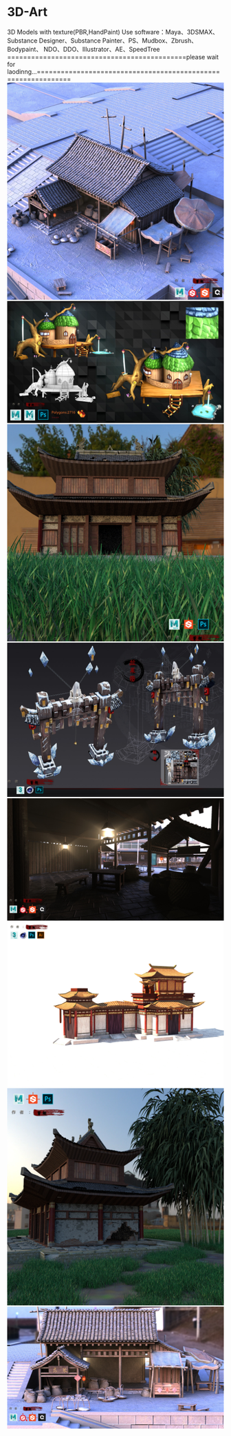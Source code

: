 # 3D-Art
3D Models with texture(PBR,HandPaint)
Use software：Maya、3DSMAX、Substance Designer、Substance Painter、PS、Mudbox、Zbrush、Bodypaint、
NDO、DDO、Illustrator、AE、SpeedTree
=============================================please wait for laodinng...==============================================================
[![](https://github.com/HyrChao/3D-Art/blob/master/3D/05-2.jpg?raw=true)](https://github.com/HyrChao/3D-Art/blob/master/3D/05-2.jpg?raw=true)
[![](https://github.com/HyrChao/3D-Art/blob/master/3D/04.jpg?raw=true)](https://github.com/HyrChao/3D-Art/blob/master/3D/04.jpg?raw=true)
[![](https://github.com/HyrChao/3D-Art/blob/master/3D/03-3.jpg?raw=true)](https://github.com/HyrChao/3D-Art/blob/master/3D/03-3.jpg?raw=true)
[![](https://github.com/HyrChao/3D-Art/blob/master/3D/1.jpg?raw=true)](https://github.com/HyrChao/3D-Art/blob/master/3D/1.jpg?raw=true)
[![](https://github.com/HyrChao/3D-Art/blob/master/3D/05-3.jpg?raw=true)](https://github.com/HyrChao/3D-Art/blob/master/3D/05-3.jpg?raw=true)
[![](https://github.com/HyrChao/3D-Art/blob/master/3D/02.jpg?raw=true)](https://github.com/HyrChao/3D-Art/blob/master/3D/02.jpg?raw=true)
[![](https://github.com/HyrChao/3D-Art/blob/master/3D/03-2.jpg?raw=true)](https://github.com/HyrChao/3D-Art/blob/master/3D/03-2.jpg?raw=true)
[![](https://github.com/HyrChao/3D-Art/blob/master/3D/05.jpg?raw=true)](https://github.com/HyrChao/3D-Art/blob/master/3D/05.jpg?raw=true)
